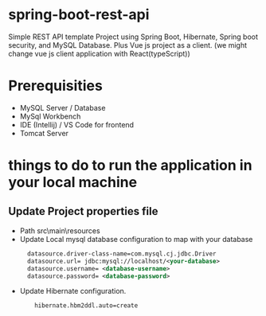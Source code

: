 # spring-boot-rest-api
Simple REST API template Project using Spring Boot, Hibernate, Spring boot security, and MySQL Database. 
Plus Vue js project as a client.
  (we might change vue js client application with React(typeScript))

# Prerequisities
- MySQL Server / Database
- MySql Workbench
- IDE (Intellij) / VS Code for frontend
- Tomcat Server

# things to do to run the application in your local machine
 
 ## Update Project properties file
 - Path src\main\resources
 - Update Local mysql database configuration to map with your database
    ```xml
      datasource.driver-class-name=com.mysql.cj.jdbc.Driver
      datasource.url= jdbc:mysql://localhost/<your-database>
      datasource.username= <database-username>
      datasource.password= <database-password>
    ```
- Update Hibernate configuration.
    ```xml
        hibernate.hbm2ddl.auto=create
    ```
